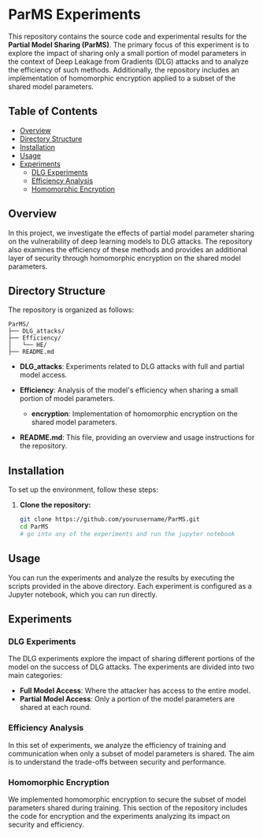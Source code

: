 # ParMS Experiments

This repository contains the source code and experimental results for the **Partial Model Sharing (ParMS)**. The primary focus of this experiment is to explore the impact of sharing only a small portion of model parameters in the context of Deep Leakage from Gradients (DLG) attacks and to analyze the efficiency of such methods. Additionally, the repository includes an implementation of homomorphic encryption applied to a subset of the shared model parameters.

## Table of Contents

- [Overview](#overview)
- [Directory Structure](#directory-structure)
- [Installation](#installation)
- [Usage](#usage)
- [Experiments](#experiments)
  - [DLG Experiments](#dlg-experiments)
  - [Efficiency Analysis](#efficiency-analysis)
  - [Homomorphic Encryption](#homomorphic-encryption)

## Overview

In this project, we investigate the effects of partial model parameter sharing on the vulnerability of deep learning models to DLG attacks. The repository also examines the efficiency of these methods and provides an additional layer of security through homomorphic encryption on the shared model parameters.

## Directory Structure

The repository is organized as follows:

```
ParMS/
├── DLG_attacks/
├── Efficiency/
│   └── HE/
├── README.md
```

- **DLG_attacks**: Experiments related to DLG attacks with full and partial model access.
- **Efficiency**: Analysis of the model's efficiency when sharing a small portion of model parameters.
  - **encryption**: Implementation of homomorphic encryption on the shared model parameters.

- **README.md**: This file, providing an overview and usage instructions for the repository.

## Installation

To set up the environment, follow these steps:

1. **Clone the repository:**

   ```bash
   git clone https://github.com/yourusername/ParMS.git
   cd ParMS
   # go into any of the experiments and run the jupyter notebook
   ```

## Usage

You can run the experiments and analyze the results by executing the scripts provided in the above directory. Each experiment is configured as a Jupyter notebook, which you can run directly.
## Experiments

### DLG Experiments

The DLG experiments explore the impact of sharing different portions of the model on the success of DLG attacks. The experiments are divided into two main categories:

- **Full Model Access**: Where the attacker has access to the entire model.
- **Partial Model Access**: Only a portion of the model parameters are shared at each round.

### Efficiency Analysis

In this set of experiments, we analyze the efficiency of training and communication when only a subset of model parameters is shared. The aim is to understand the trade-offs between security and performance.

### Homomorphic Encryption

We implemented homomorphic encryption to secure the subset of model parameters shared during training. This section of the repository includes the code for encryption and the experiments analyzing its impact on security and efficiency.
